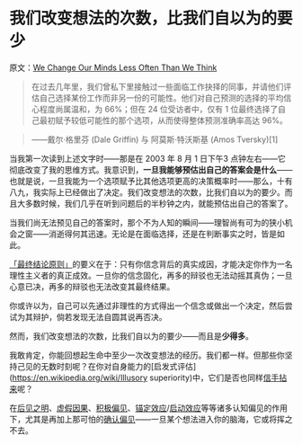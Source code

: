 # 我们改变想法的次数，比我们自以为的要少

原文：[We Change Our Minds Less Often Than We Think](https://www.readthesequences.com/We-Change-Our-Minds-Less-Often-Than-We-Think)

> 在过去几年里，我们曾私下里接触过一些面临工作抉择的同事，并请他们评估自己选择某份工作而非另一份的可能性。他们对自己预测的选择的平均信心程度尚属温和，为 66%；但在 24 位受访者中，仅有 1 位最终选择了自己最初赋予较低可能性的那个选项，从而使得整体预测准确率高达 96%。

>

> ——戴尔·格里芬 (Dale Griffin) 与 阿莫斯·特沃斯基 (Amos Tversky)[1]

当我第一次读到上述文字时——那是在 2003 年 8 月 1 日下午3 点钟左右——它彻底改变了我的思维方式。我意识到，**一旦我能够预估出自己的答案会是什么**——也就是说，一旦我能为一个选项赋予比其他选项更高的决策概率时——那么，十有八九，我实际上已经做出了决定。我们改变想法的次数，比我们自以为的要少。而且大多数时候，我们几乎在听到问题后的半秒钟之内，就能预估出自己的答案了。

当我们尚无法预见自己的答案时，那个不为人知的瞬间——理智尚有可为的狭小机会之窗——消逝得何其迅速。无论是在面临选择，还是在判断事实之时，皆是如此。

[「最终结论原则」](https://www.readthesequences.com/The-Bottom-Line)的要义在于：只有你信念背后的真实成因，才能决定你作为一名理性主义者的真正成效。一旦你的信念固化，再多的辩驳也无法动摇其真伪；一旦心意已决，再多的辩驳也无法改变其最终结果。

你或许以为，自己可以先通过非理性的方式得出一个信念或做出一个决定，然后尝试为其辩护，倘若发现无法自圆其说再否决。

然而，我们改变想法的次数，比我们自以为的要少——而且是**少得多**。

我敢肯定，你能回想起生命中至少一次改变想法的经历。我们都一样。但那些你坚持己见的无数时刻呢？在你对自身能力的[启发式评估](https://en.wikipedia.org/wiki/Illusory superiority)中，它们是否也同样[信手拈来](https://www.readthesequences.com/Availability)呢？

在[后见之明](https://www.greaterwrong.com/lw/il/hindsight_bias/)、[虚假因果](https://www.readthesequences.com/Fake-Causality)、[积极偏见](https://www.readthesequences.com/Positive-Bias-Look-Into-The-Dark)、[锚定效应](https://www.readthesequences.com/Anchoring-And-Adjustment)/[启动效应](https://www.readthesequences.com/Priming-And-Contamination)等等诸多认知偏见的作用下，尤其是再加上那可怕的[确认偏见](https://www.readthesequences.com/Knowing-About-Biases-Can-Hurt-People)——一旦某个想法进入你的脑海，它或将挥之不去。